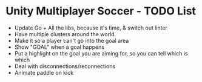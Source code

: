 # Unity Multiplayer Soccer - TODO List

- Update Go + All the libs, because it's time, & switch out linter
- Have multiple clusters around the world.
- Make it so a player can't go into the goal area
- Show "GOAL" when a goal happens
- Put a highlight on the goal you are aiming for, so you can tell which is which
- Deal with disconnections/reconnections
- Animate paddle on kick